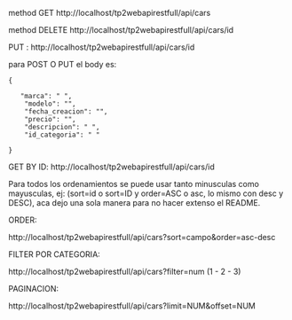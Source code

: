 method GET
 http://localhost/tp2webapirestfull/api/cars 

method DELETE
 http://localhost/tp2webapirestfull/api/cars/id

 PUT :
 http://localhost/tp2webapirestfull/api/cars/id



 para POST O PUT el body es: 
 
 
    {
        
       "marca": " ",
        "modelo": "",
        "fecha_creacion": "",
        "precio": "",
        "descripcion": " ",
        "id_categoria": " "
        
    }

GET BY ID: 
http://localhost/tp2webapirestfull/api/cars/id


Para todos los ordenamientos se puede usar tanto minusculas como mayusculas, ej: (sort=id o sort=ID y order=ASC o asc, lo mismo con desc y DESC), aca dejo una sola manera para no hacer extenso el README.

ORDER:


http://localhost/tp2webapirestfull/api/cars?sort=campo&order=asc-desc

FILTER POR CATEGORIA:

http://localhost/tp2webapirestfull/api/cars?filter=num (1 - 2 - 3)

PAGINACION:

http://localhost/tp2webapirestfull/api/cars?limit=NUM&offset=NUM


